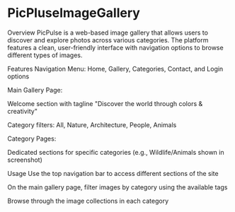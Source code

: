# PicPluseImageGallery
Overview
PicPulse is a web-based image gallery that allows users to discover and explore photos across various categories. The platform features a clean, user-friendly interface with navigation options to browse different types of images.

Features
Navigation Menu: Home, Gallery, Categories, Contact, and Login options

Main Gallery Page:

Welcome section with tagline "Discover the world through colors & creativity"

Category filters: All, Nature, Architecture, People, Animals

Category Pages:

Dedicated sections for specific categories (e.g., Wildlife/Animals shown in screenshot)

Usage
Use the top navigation bar to access different sections of the site

On the main gallery page, filter images by category using the available tags

Browse through the image collections in each category
